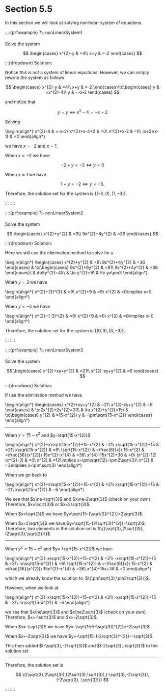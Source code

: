 # Section 5.5

In this section we will look at solving nonlinear system of equations.

::::{prf:example}
:label: nonLinearSystem1

Solve the system

$$
\begin{cases}
x^{2}-y & =4\\
x+y & =-2
\end{cases}
$$

:::{dropdown} Solution:

Notice this is not a system of linear equations. However, we can simply rewrite the system as follows 

$$
\begin{cases}
x^{2}-y & =4\\
x+y & =-2
\end{cases}\to\begin{cases}
y & =x^{2}-4\\
y & =-x-2
\end{cases}
$$

and notice that 

$$
y=y\iff x^{2}-4=-x-2
$$

Solving

\begin{align*}
x^{2}-4 & =-x-2\\
x^{2}+x-4+2 & =0\\
x^{2}+x-2 & =0\\
(x+2)(x-1) & =0
\end{align*}

we have $x=-2$ and $x=1$.

When $x=-2$ we have

$$
-2+y=-2\iff y=0
$$

When $x=1$ we have

$$
1+y=-2\iff y=-3.
$$

Therefore, the solution set for the system is $\{(-2,0),(1,-3)\}$.

:::
::::

::::{prf:example}
:label: nonLinearSystem2

Solve the system

$$
\begin{cases}
x^{2}+y^{2} & =9\\
9x^{2}+4y^{2} & =36
\end{cases}
$$

:::{dropdown} Solution:

Here we will use the elimination method to solve for $y$

\begin{align*}
\begin{cases}
x^{2}+y^{2} & =9\\
9x^{2}+4y^{2} & =36
\end{cases} & \to\begin{cases}
9x^{2}+9y^{2} & =81\\
9x^{2}+4y^{2} & =36
\end{cases}\\
 & \to5y^{2}=45\\
 & \to y^{2}=9\\
 & \to y=\pm3
\end{align*}

When $y=3$ we have

\begin{align*}
x^{2}+(3)^{3} & =9\\
x^{2}+9 & =9\\
x^{2} & =0\implies x=0
\end{align*}

When $y=-3$ we have

\begin{align*}
x^{2}+(-3)^{2} & =9\\
x^{2}+9 & =0\\
x^{2} & =0\implies x=0
\end{align*}

Therefore, the solution set for the system is $\{(0,3),(0,-3)\}$.

:::
::::


::::{prf:example}
:label: nonLinearSystem3

Solve the system

$$
\begin{cases}
x^{2}+xy+y^{2} & =21\\
x^{2}-xy+y^{2} & =9
\end{cases}
$$

:::{dropdown} Solution:

If use the elimination method we have

\begin{align*}
\begin{cases}
x^{2}+xy+y^{2} & =21\\
x^{2}-xy+y^{2} & =9
\end{cases} & \to2x^{2}+2y^{2}=30\\
 & \to x^{2}+y^{2}=15\\
 & \to\begin{cases}
y^{2} & =15-x^{2}\\
y & =\pm\sqrt{15-x^{2}}
\end{cases}
\end{align*}

---

When $y=15-x^{2}$ and $y=\sqrt{15-x^{2}}$

\begin{align*}
x^{2}+x\sqrt{15-x^{2}}+15-x^{2} & =21\\
x\sqrt{15-x^{2}}+15 & =21\\
x\sqrt{15-x^{2}} & =6\\
\sqrt{15-x^{2}} & =\frac{6}{x}\\
15-x^{2} & =\frac{36}{x^{2}}\\
15x^{2}-x^{4} & =36\\
x^{4}-15x^{2}+36 & =0\\
(x^{2}-12)(x^{2}-3) & =0\\
x^{2} & =12\implies x=\pm\sqrt{12}=\pm2\sqrt{3}\\
x^{2} & =3\implies x=\pm\sqrt{3}
\end{align*}

When we go back to 

\begin{align*}
x^{2}+x\sqrt{15-x^{2}}+15-x^{2} & =21\\
x\sqrt{15-x^{2}}+15 & =21\\
x\sqrt{15-x^{2}} & =6
\end{align*}

We see that $x\ne-\sqrt{3}$ and $x\ne-2\sqrt{3}$ (check on your own). Therefore, $x=\sqrt{3}$ or $x=2\sqrt{3}$.

When $x=\sqrt{3}$ we have $y=\sqrt{15-(\sqrt{3})^{2}}=2\sqrt{3}$.

When $x=2\sqrt{3}$ we have $y=\sqrt{15-(2\sqrt{3})^{2}}=\sqrt{3}$. Therefore, two elements in the solution set is $\{(\sqrt{3},2\sqrt{3}),(2\sqrt{3},\sqrt{3})\}$.

---

When $y^{2}=15-x^{2}$ and $y=-\sqrt{15-x^{2}}$ we have

\begin{align*}
x^{2}-x\sqrt{15-x^{2}}+15-x^{2} & =21\\
-x\sqrt{15-x^{2}}+15 & =21\\
-x\sqrt{15-x^{2}} & =6\\
\sqrt{15-x^{2}} & =-\frac{6}{x}\\
15-x^{2} & =\frac{36}{x^{2}}\\
15x^{2}-x^{4} & =36\\
x^{4}-15x+36 & =0
\end{align*}

which we already know the solution to, $\{\pm\sqrt{3},\pm2\sqrt{3}\}$.

However, when we look at

\begin{align*}
x^{2}-x\sqrt{15-x^{2}}+15-x^{2} & =21\\
-x\sqrt{15-x^{2}}+15 & =21\\
-x\sqrt{15-x^{2}} & =6
\end{align*}

we see that $x\ne\sqrt{3}$ and $x\ne2\sqrt{3}$ (check on your own). Therefore, $x=-\sqrt{3}$ and $x=-2\sqrt{3}$.

When $x=-\sqrt{3}$ we have $y=-\sqrt{15-(-\sqrt{3})^{2}}=-2\sqrt{3}$.

When $x=-2\sqrt{3}$ we have $y=-\sqrt{15-(-2\sqrt{3})^{2}}=-\sqrt{3}$.

This then added $(-\sqrt{3},-2\sqrt{3})$ and $(-2\sqrt{3},-\sqrt{3})$ to the solution set.

---

Therefore, the solution set is 

$$
\{(\sqrt{3},2\sqrt{3}),(2\sqrt{3},\sqrt{3}),(-\sqrt{3},-2\sqrt{3}),(-2\sqrt{3},-\sqrt{3})\}
$$

:::
::::


